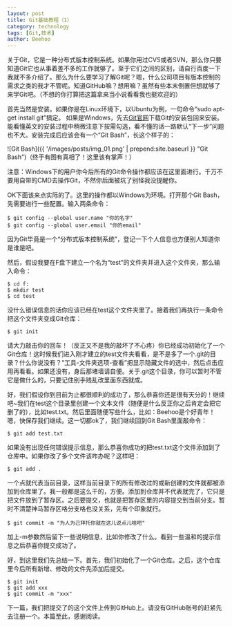 ```yaml
---
layout: post
title: Git基础教程（1）
category: technology
tags: [Git,技术]
author: Beehoo
---
```


关于Git，它是一种分布式版本控制系统。如果你用过CVS或者SVN，那么你只要知道Git它也从事着差不多的工作就够了。至于它们之间的区别，请自行百度一下我就不多介绍了。那么为什么要学习了解Git呢？嗯，什么公司项目有版本控制的需求之类的我才不管呢。知道GitHub嘛？想用嘛？虽然有些本末倒置但想就够了来学Git吧。（不想的你打算把这篇拿来当小说看看我也挺欢迎的）

首先当然是安装。如果你是在Linux环境下，以Ubuntu为例，一句命令“sudo apt-get install git”搞定。
如果是Windows，先去[Git官网](http://git-scm.com/download/ "Git下载")下载Git的安装包回来安装。能看懂英文的安装过程中稍微注意下按需勾选，看不懂的话一路默认“下一步”问题也不大。安装完成后应该会有一个“Git Bash”，长这个样子的：

![Git Bash]({{ '/images/posts/img_01.png' | prepend:site.baseurl }} "Git Bash")（终于有图有真相了！这里该有掌声！）

注意：Windows下的用户你今后所有的Git命令操作都应该在这里面进行。千万不要用自带的CMD去操作Git，不然你后面被坑了别怪我没提醒你。

OK下面该来点实际的了。这里的操作都以Windows为环境。打开那个Git Bash，先需要进行一些配置。输入两条命令：

	$ git config --global user.name "你的名字"
	$ git config --global user.email "你的email"

因为Git毕竟是一个“分布式版本控制系统”，登记一下个人信息也方便别人知道你是谁是吧。

然后，假设我要在F盘下建立一个名为“test”的文件夹并进入这个文件夹，那么输入命令：

	$ cd f:
	$ mkdir test
	$ cd test

没什么错误信息的话你应该已经在test这个文件夹里了。接着我们再执行一条命令把这个文件夹变成Git仓库：

	$ git init

请大力敲击你的回车！（反正又不是我的敲坏了不心疼）你已经成功初始化了一个Git仓库！这时候我们进入刚才建立的test文件夹看看，是不是多了一个.git的目录？什么你说没有？“工具-文件夹选项-查看”把显示隐藏文件的选中，然后点击应用再看看。如果还没有，身后那堵墙请自便。关于.git这个目录，你可以暂时不管它是做什么的，只要记住别手贱乱改里面东西就成。

好，我们假设你到目前为止都很顺利的成功了，那么恭喜你还是很有天分的！继续吧~我们在test这个目录里创建一个文本文件（随便是什么反正你之后肯定会把它删了的），比如test.txt。然后里面随便写些什么，比如：Beehoo是个好青年！嗯，快保存我们继续。这一切都ok了，我们继续回到Git Bash里面敲命令：

	$ git add test.txt

如果没有出现任何错误提示信息，那么恭喜你成功的把test.txt这个文件添加到了仓库中。如果你改了多个文件该咋办呢？这样吧：

	$ git add .

一个点就代表当前目录，这样当前目录下的所有修改过的或新创建的文件就都被添加到仓库里了。我一般都是这么干的，方便。添加到仓库并不代表就完了，它只是把文件放到了暂存区。之后要提交，也就是把暂存区里的内容提交到当前分支。暂时不清楚神马暂存区咯分支咯也没关系，先有个印象就行。

	$ git commit -m "为人为己拜托你就在这儿说点儿啥吧"

加上-m参数然后留下一些说明信息，比如你修改了什么。看到一些温和的提示信息之后恭喜你提交成功了。

好，到这里我们先总结一下。首先，我们初始化了一个Git仓库。之后，这个仓库里今后所有新增、修改的文件先添加后提交。

	$ git init
	$ git add xxx
	$ git commit -m "xxx"

下一篇，我们把提交了的这个文件上传到GitHub上。请没有GitHub账号的赶紧先去注册一个。本篇至此，感谢阅读。
